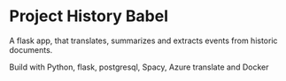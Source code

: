 # Project History Babel
A flask app, that translates, summarizes and extracts events from historic documents.

Build with Python, flask, postgresql, Spacy, Azure translate and Docker